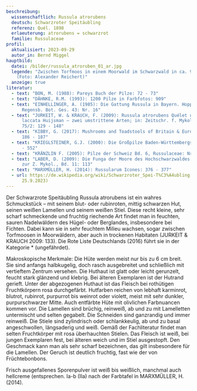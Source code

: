 ```yaml
---
beschreibung:
  wissenschaftlich: Russula atrorubens
  deutsch: Schwarzroter Speitäubling
  referenz: Quél. 1898
  erlaeuterung: atrorubens = schwarzrot
  familie: Russulaceae
profil:
  aktualisiert: 2023-09-29
  autor_in: Bernd Miggel
hauptbild:
  datei: /bilder/russula_atroruben_01_ar.jpg
  legende: "Zwischen Torfmoos in einem Moorwald im Schwarzwald in ca. 900 m Höhe
    (Foto: Alexander Reichert)"
  anzeige: true
literatur:
  - text: "BON, M. (1988): Pareys Buch der Pilze: 72 - 73"
  - text: "DÄHNKE, R.M. (1993): 1200 Pilze in Farbfotos: 909"
  - text: "EINHELLINGER, A. (1985): Die Gattung Russula in Bayern. Hoppea, Denkschr.
      Regensb. Bot. Ges. 43: Nr. 16"
  - text: "JURKEIT, W. & KRAUCH, F. (2009): Russula atrorubens Quélet und Russula
      laccata Huijsman – zwei umstrittene Arten; in: Zeitschr. f. Mykol., Bd.
      75/2: 129 - 148"
  - text: "KIBBY, G. (2017): Mushrooms and Toadstools of Britain & Europe Vol. 1:
      186 - 187"
  - text: "KRIEGLSTEINER, G.J. (2000): Die Großpilze Baden-Württembergs, Bd. 2: 551
      - 552"
  - text: "KRÄNZLIN F. (2005): Pilze der Schweiz Bd. 6, Russulaceae: Nr. 98"
  - text: "LABER, D. (2009): Die Funga der Moore des Hochschwarzwaldes. – Beiheft
      zur Z. Mykol., Bd. 11: 113"
  - text: "MARXMÜLLER, H. (2014): Russularum Icones: 376 - 377"
  - url: https://de.wikipedia.org/wiki/Schwarzroter_Spei-T%C3%A4ubling (abgerufen am
      25.9.2023)
---
```

Der Schwarzrote Speitäubling Russula atrorubens ist ein wahres Schmuckstück – mit seinem blut- oder rubinroten, mittig schwarzen Hut, seinen weißen Lamellen und seinem weißen Stiel. Diese recht kleine, sehr scharf schmeckende und fruchtig riechende Art findet man in feuchten, sauren Nadelwäldern des Hügel- oder Berglandes, insbesondere bei Fichten. Dabei kann sie in sehr feuchtem Milieu wachsen, sogar zwischen Torfmoosen in Moorwäldern, aber auch in trockenen Habitaten (JURKEIT & KRAUCH 2009: 133). Die Rote Liste Deutschlands (2016) führt sie in der Kategorie * (ungefährdet).

Makroskopische Merkmale:
Die Hüte werden meist nur bis zu 6 cm breit. Sie sind anfangs halbkugelig, doch rasch ausgebreitet und schließlich mit vertieftem Zentrum versehen. Die Huthaut ist glatt oder leicht gerunzelt, feucht stark glänzend und klebrig. Bei älteren Exemplaren ist der Hutrand gerieft. Unter der abgezogenen Huthaut ist das Fleisch bei rothütigen Fruchtkörpern rosa durchgefärbt. Hutfarben reichen von lebhaft karminrot, blutrot, rubinrot, purpurrot bis weinrot oder violett, meist mit sehr dunkler, purpurschwarzer Mitte. Auch entfärbte Hüte mit olivlichen Farbnuancen kommen vor. Die Lamellen sind brüchig, reinweiß, ab und zu mit Lamelletten untermischt und selten gegabelt. Die Schneiden sind ganzrandig und immer reinweiß. Die Stiele sind zylindrisch oder schlankkeulig, ab und zu basal angeschwollen, längsaderig und weiß. Gemäß der Fachliteratur findet man selten Fruchtkörper mit rosa überhauchten Stielen. Das Fleisch ist weiß, bei jungen Exemplaren fest, bei älteren weich und im Stiel ausgestopft. Den Geschmack kann man als sehr scharf bezeichnen, das gilt insbesondere für die Lamellen. Der Geruch ist deutlich fruchtig, fast wie der von Früchtebonbons.



Frisch ausgefallenes Sporenpulver ist weiß bis weißlich, manchmal auch hellcreme (entsprechen. Ia-b (IIa) nach der Farbtafel in MARXMÜLLER, H. (2014).

